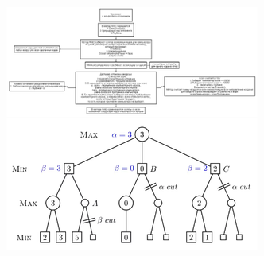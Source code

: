 ![](https://raw.githubusercontent.com/maximgf/algorithms-on-graphs/refs/heads/test/alpha-beta/diagram.png)
![](https://raw.githubusercontent.com/maximgf/algorithms-on-graphs/refs/heads/test/alpha-beta/alphabeta.png)
